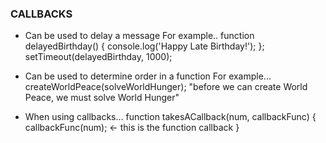 ### CALLBACKS
- Can be used to delay a message
  For example..
    function delayedBirthday() {
        console.log('Happy Late Birthday!');
    };
    setTimeout(delayedBirthday, 1000);

- Can be used to determine order in a function
  For example...
    createWorldPeace(solveWorldHunger);
    "before we can create World Peace, we must solve World Hunger"

- When using callbacks...
    function takesACallback(num, callbackFunc) {
        callbackFunc(num); <- this is the function callback
    }


